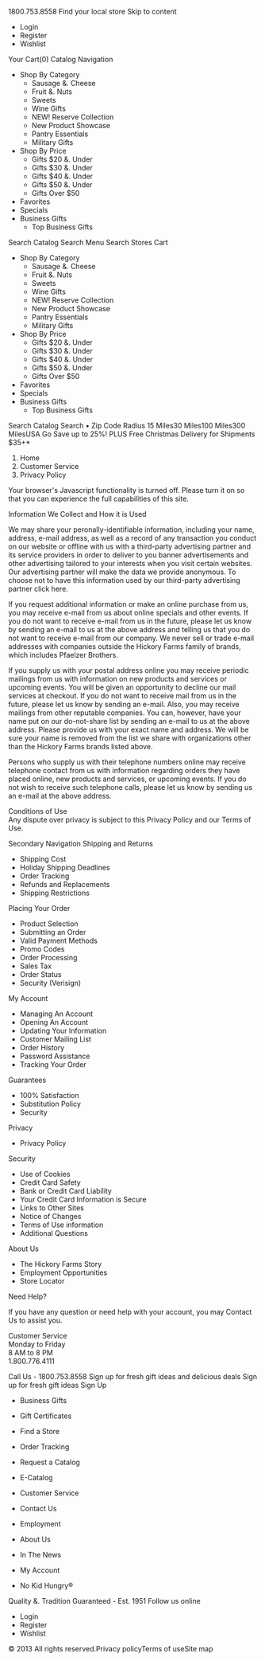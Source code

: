 1800.753.8558 Find your local store Skip to content

*   Login
*   Register
*   Wishlist

Your Cart(0) Catalog Navigation

*   Shop By Category
    *   Sausage &. Cheese
    *   Fruit &. Nuts
    *   Sweets
    *   Wine Gifts
    *   NEW! Reserve Collection
    *   New Product Showcase
    *   Pantry Essentials
    *   Military Gifts
*   Shop By Price
    *   Gifts $20 &. Under
    *   Gifts $30 &. Under
    *   Gifts $40 &. Under
    *   Gifts $50 &. Under
    *   Gifts Over $50
*   Favorites
*   Specials
*   Business Gifts
    *   Top Business Gifts

Search Catalog Search Menu Search Stores Cart

*   Shop By Category
    *   Sausage &. Cheese
    *   Fruit &. Nuts
    *   Sweets
    *   Wine Gifts
    *   NEW! Reserve Collection
    *   New Product Showcase
    *   Pantry Essentials
    *   Military Gifts
*   Shop By Price
    *   Gifts $20 &. Under
    *   Gifts $30 &. Under
    *   Gifts $40 &. Under
    *   Gifts $50 &. Under
    *   Gifts Over $50
*   Favorites
*   Specials
*   Business Gifts
    *   Top Business Gifts

Search Catalog Search • Zip Code Radius 15 Miles30 Miles100 Miles300 MilesUSA Go Save up to 25%! PLUS Free Christmas Delivery for Shipments $35+\*

1.  Home
2.  Customer Service
3.  Privacy Policy

Your browser's Javascript functionality is turned off. Please turn it on so that you can experience the full capabilities of this site.

Information We Collect and How it is Used

We may share your peronally-identifiable information, including your name, address, e-mail address, as well as a record of any transaction you conduct on our website or offline with us with a third-party advertising partner and its service providers in order to deliver to you banner advertisements and other advertising tailored to your interests when you visit certain websites. Our advertising partner will make the data we provide anonymous. To choose not to have this information used by our third-party advertising partner click here.  
  
If you request additional information or make an online purchase from us, you may receive e-mail from us about online specials and other events. If you do not want to receive e-mail from us in the future, please let us know by sending an e-mail to us at the above address and telling us that you do not want to receive e-mail from our company. We never sell or trade e-mail addresses with companies outside the Hickory Farms family of brands, which includes Pfaelzer Brothers.  
  
If you supply us with your postal address online you may receive periodic mailings from us with information on new products and services or upcoming events. You will be given an opportunity to decline our mail services at checkout. If you do not want to receive mail from us in the future, please let us know by sending an e-mail. Also, you may receive mailings from other reputable companies. You can, however, have your name put on our do-not-share list by sending an e-mail to us at the above address. Please provide us with your exact name and address. We will be sure your name is removed from the list we share with organizations other than the Hickory Farms brands listed above.  
  
Persons who supply us with their telephone numbers online may receive telephone contact from us with information regarding orders they have placed online, new products and services, or upcoming events. If you do not wish to receive such telephone calls, please let us know by sending us an e-mail at the above address.  
  
  
Conditions of Use  
Any dispute over privacy is subject to this Privacy Policy and our Terms of Use.

Secondary Navigation Shipping and Returns

*   Shipping Cost
*   Holiday Shipping Deadlines
*   Order Tracking
*   Refunds and Replacements
*   Shipping Restrictions

Placing Your Order

*   Product Selection
*   Submitting an Order
*   Valid Payment Methods
*   Promo Codes
*   Order Processing
*   Sales Tax
*   Order Status
*   Security (Verisign)

My Account

*   Managing An Account
*   Opening An Account
*   Updating Your Information
*   Customer Mailing List
*   Order History
*   Password Assistance
*   Tracking Your Order

Guarantees

*   100% Satisfaction
*   Substitution Policy
*   Security

Privacy

*   Privacy Policy

Security

*   Use of Cookies
*   Credit Card Safety
*   Bank or Credit Card Liability
*   Your Credit Card Information is Secure
*   Links to Other Sites
*   Notice of Changes
*   Terms of Use information
*   Additional Questions

About Us

*   The Hickory Farms Story
*   Employment Opportunities
*   Store Locator

Need Help?

If you have any question or need help with your account, you may Contact Us to assist you.

Customer Service  
Monday to Friday  
8 AM to 8 PM  
1.800.776.4111

Call Us - 1800.753.8558 Sign up for fresh gift ideas and delicious deals Sign up for fresh gift ideas Sign Up

*   Business Gifts
*   Gift Certificates
*   Find a Store
*   Order Tracking
*   Request a Catalog
*   E-Catalog

*   Customer Service
*   Contact Us
*   Employment

*   About Us
*   In The News
*   My Account
*   No Kid Hungry®

Quality &. Tradition Guaranteed - Est. 1951 Follow us online

*   Login
*   Register
*   Wishlist

© 2013 All rights reserved.Privacy policyTerms of useSite map